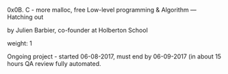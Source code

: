 0x0B. C - more malloc, free
 Low-level programming & Algorithm ― Hatching out

 by Julien Barbier, co-founder at Holberton School

 weight: 1

 Ongoing project - started 06-08-2017, must end by 06-09-2017 (in about 15 hours
 QA review fully automated.
